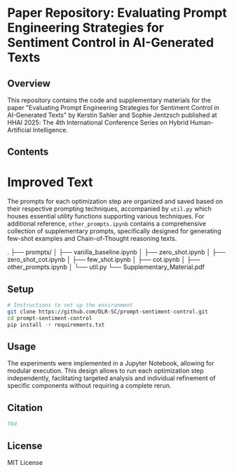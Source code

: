 # Paper Repository: Evaluating Prompt Engineering Strategies for Sentiment Control in AI-Generated Texts

## Overview
This repository contains the code and supplementary materials for the paper "Evaluating Prompt Engineering Strategies for Sentiment Control in AI-Generated Texts" by Kerstin Sahler and Sophie Jentzsch published at HHAI 2025: The 4th International Conference Series on Hybrid Human-Artificial Intelligence.

## Contents
# Improved Text
The prompts for each optimization step are organized and saved based on their respective prompting techniques, accompanied by `util.py` which houses essential utility functions supporting various techniques. For additional reference, `other_prompts.ipynb` contains a comprehensive collection of supplementary prompts, specifically designed for generating few-shot examples and Chain-of-Thought reasoning texts.

.
├── prompts/
│   ├── vanilla_baseline.ipynb
│   ├── zero_shot.ipynb
│   ├── zero_shot_cot.ipynb
│   ├── few_shot.ipynb
│   ├── cot.ipynb
│   ├── other_prompts.ipynb
│   └── util.py
└── Supplementary_Material.pdf

## Setup
```bash
# Instructions to set up the environment
git clone https://github.com/DLR-SC/prompt-sentiment-control.git
cd prompt-sentiment-control
pip install -r requirements.txt
```

## Usage
The experiments were implemented in a Jupyter Notebook, allowing for modular execution. This design allows to run each optimization step independently, facilitating targeted analysis and individual refinement of specific components without requiring a complete rerun.

## Citation

```bibtex
tbd
```

## License
MIT License